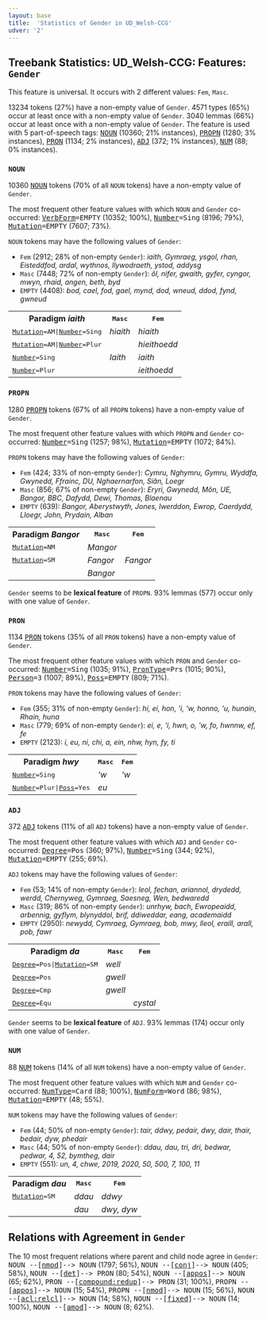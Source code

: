 ```yaml
---
layout: base
title:  'Statistics of Gender in UD_Welsh-CCG'
udver: '2'
---
```


## Treebank Statistics: UD_Welsh-CCG: Features: `Gender`

This feature is universal.
It occurs with 2 different values: `Fem`, `Masc`.

13234 tokens (27%) have a non-empty value of `Gender`.
4571 types (65%) occur at least once with a non-empty value of `Gender`.
3040 lemmas (66%) occur at least once with a non-empty value of `Gender`.
The feature is used with 5 part-of-speech tags: <tt><a href="cy_ccg-pos-NOUN.html">NOUN</a></tt> (10360; 21% instances), <tt><a href="cy_ccg-pos-PROPN.html">PROPN</a></tt> (1280; 3% instances), <tt><a href="cy_ccg-pos-PRON.html">PRON</a></tt> (1134; 2% instances), <tt><a href="cy_ccg-pos-ADJ.html">ADJ</a></tt> (372; 1% instances), <tt><a href="cy_ccg-pos-NUM.html">NUM</a></tt> (88; 0% instances).

### `NOUN`

10360 <tt><a href="cy_ccg-pos-NOUN.html">NOUN</a></tt> tokens (70% of all `NOUN` tokens) have a non-empty value of `Gender`.

The most frequent other feature values with which `NOUN` and `Gender` co-occurred: <tt><a href="cy_ccg-feat-VerbForm.html">VerbForm</a></tt><tt>=EMPTY</tt> (10352; 100%), <tt><a href="cy_ccg-feat-Number.html">Number</a></tt><tt>=Sing</tt> (8196; 79%), <tt><a href="cy_ccg-feat-Mutation.html">Mutation</a></tt><tt>=EMPTY</tt> (7607; 73%).

`NOUN` tokens may have the following values of `Gender`:

* `Fem` (2912; 28% of non-empty `Gender`): <em>iaith, Gymraeg, ysgol, rhan, Eisteddfod, ardal, wythnos, llywodraeth, ystod, addysg</em>
* `Masc` (7448; 72% of non-empty `Gender`): <em>ôl, nifer, gwaith, gyfer, cyngor, mwyn, rhaid, angen, beth, byd</em>
* `EMPTY` (4408): <em>bod, cael, fod, gael, mynd, dod, wneud, ddod, fynd, gwneud</em>

<table>
  <tr><th>Paradigm <i>iaith</i></th><th><tt>Masc</tt></th><th><tt>Fem</tt></th></tr>
  <tr><td><tt><tt><a href="cy_ccg-feat-Mutation.html">Mutation</a></tt><tt>=AM</tt>|<tt><a href="cy_ccg-feat-Number.html">Number</a></tt><tt>=Sing</tt></tt></td><td><em>hiaith</em></td><td><em>hiaith</em></td></tr>
  <tr><td><tt><tt><a href="cy_ccg-feat-Mutation.html">Mutation</a></tt><tt>=AM</tt>|<tt><a href="cy_ccg-feat-Number.html">Number</a></tt><tt>=Plur</tt></tt></td><td></td><td><em>hieithoedd</em></td></tr>
  <tr><td><tt><tt><a href="cy_ccg-feat-Number.html">Number</a></tt><tt>=Sing</tt></tt></td><td><em>Iaith</em></td><td><em>iaith</em></td></tr>
  <tr><td><tt><tt><a href="cy_ccg-feat-Number.html">Number</a></tt><tt>=Plur</tt></tt></td><td></td><td><em>ieithoedd</em></td></tr>
</table>

### `PROPN`

1280 <tt><a href="cy_ccg-pos-PROPN.html">PROPN</a></tt> tokens (67% of all `PROPN` tokens) have a non-empty value of `Gender`.

The most frequent other feature values with which `PROPN` and `Gender` co-occurred: <tt><a href="cy_ccg-feat-Number.html">Number</a></tt><tt>=Sing</tt> (1257; 98%), <tt><a href="cy_ccg-feat-Mutation.html">Mutation</a></tt><tt>=EMPTY</tt> (1072; 84%).

`PROPN` tokens may have the following values of `Gender`:

* `Fem` (424; 33% of non-empty `Gender`): <em>Cymru, Nghymru, Gymru, Wyddfa, Gwynedd, Ffrainc, DU, Nghaernarfon, Siân, Loegr</em>
* `Masc` (856; 67% of non-empty `Gender`): <em>Eryri, Gwynedd, Môn, UE, Bangor, BBC, Dafydd, Dewi, Thomas, Blaenau</em>
* `EMPTY` (639): <em>Bangor, Aberystwyth, Jones, Iwerddon, Ewrop, Caerdydd, Lloegr, John, Prydain, Alban</em>

<table>
  <tr><th>Paradigm <i>Bangor</i></th><th><tt>Masc</tt></th><th><tt>Fem</tt></th></tr>
  <tr><td><tt><tt><a href="cy_ccg-feat-Mutation.html">Mutation</a></tt><tt>=NM</tt></tt></td><td><em>Mangor</em></td><td></td></tr>
  <tr><td><tt><tt><a href="cy_ccg-feat-Mutation.html">Mutation</a></tt><tt>=SM</tt></tt></td><td><em>Fangor</em></td><td><em>Fangor</em></td></tr>
  <tr><td><tt></tt></td><td><em>Bangor</em></td><td></td></tr>
</table>

`Gender` seems to be **lexical feature** of `PROPN`. 93% lemmas (577) occur only with one value of `Gender`.

### `PRON`

1134 <tt><a href="cy_ccg-pos-PRON.html">PRON</a></tt> tokens (35% of all `PRON` tokens) have a non-empty value of `Gender`.

The most frequent other feature values with which `PRON` and `Gender` co-occurred: <tt><a href="cy_ccg-feat-Number.html">Number</a></tt><tt>=Sing</tt> (1035; 91%), <tt><a href="cy_ccg-feat-PronType.html">PronType</a></tt><tt>=Prs</tt> (1015; 90%), <tt><a href="cy_ccg-feat-Person.html">Person</a></tt><tt>=3</tt> (1007; 89%), <tt><a href="cy_ccg-feat-Poss.html">Poss</a></tt><tt>=EMPTY</tt> (809; 71%).

`PRON` tokens may have the following values of `Gender`:

* `Fem` (355; 31% of non-empty `Gender`): <em>hi, ei, hon, 'i, 'w, honno, 'u, hunain, Rhain, huna</em>
* `Masc` (779; 69% of non-empty `Gender`): <em>ei, e, 'i, hwn, o, 'w, fo, hwnnw, ef, fe</em>
* `EMPTY` (2123): <em>i, eu, ni, chi, a, ein, nhw, hyn, fy, ti</em>

<table>
  <tr><th>Paradigm <i>hwy</i></th><th><tt>Masc</tt></th><th><tt>Fem</tt></th></tr>
  <tr><td><tt><tt><a href="cy_ccg-feat-Number.html">Number</a></tt><tt>=Sing</tt></tt></td><td><em>'w</em></td><td><em>'w</em></td></tr>
  <tr><td><tt><tt><a href="cy_ccg-feat-Number.html">Number</a></tt><tt>=Plur</tt>|<tt><a href="cy_ccg-feat-Poss.html">Poss</a></tt><tt>=Yes</tt></tt></td><td><em>eu</em></td><td></td></tr>
</table>

### `ADJ`

372 <tt><a href="cy_ccg-pos-ADJ.html">ADJ</a></tt> tokens (11% of all `ADJ` tokens) have a non-empty value of `Gender`.

The most frequent other feature values with which `ADJ` and `Gender` co-occurred: <tt><a href="cy_ccg-feat-Degree.html">Degree</a></tt><tt>=Pos</tt> (360; 97%), <tt><a href="cy_ccg-feat-Number.html">Number</a></tt><tt>=Sing</tt> (344; 92%), <tt><a href="cy_ccg-feat-Mutation.html">Mutation</a></tt><tt>=EMPTY</tt> (255; 69%).

`ADJ` tokens may have the following values of `Gender`:

* `Fem` (53; 14% of non-empty `Gender`): <em>leol, fechan, ariannol, drydedd, werdd, Chernyweg, Gymraeg, Saesneg, Wen, bedwaredd</em>
* `Masc` (319; 86% of non-empty `Gender`): <em>unrhyw, bach, Ewropeaidd, arbennig, gyflym, blynyddol, brif, ddiweddar, eang, academaidd</em>
* `EMPTY` (2950): <em>newydd, Cymraeg, Gymraeg, bob, mwy, lleol, eraill, arall, pob, fawr</em>

<table>
  <tr><th>Paradigm <i>da</i></th><th><tt>Masc</tt></th><th><tt>Fem</tt></th></tr>
  <tr><td><tt><tt><a href="cy_ccg-feat-Degree.html">Degree</a></tt><tt>=Pos</tt>|<tt><a href="cy_ccg-feat-Mutation.html">Mutation</a></tt><tt>=SM</tt></tt></td><td><em>well</em></td><td></td></tr>
  <tr><td><tt><tt><a href="cy_ccg-feat-Degree.html">Degree</a></tt><tt>=Pos</tt></tt></td><td><em>gwell</em></td><td></td></tr>
  <tr><td><tt><tt><a href="cy_ccg-feat-Degree.html">Degree</a></tt><tt>=Cmp</tt></tt></td><td><em>gwell</em></td><td></td></tr>
  <tr><td><tt><tt><a href="cy_ccg-feat-Degree.html">Degree</a></tt><tt>=Equ</tt></tt></td><td></td><td><em>cystal</em></td></tr>
</table>

`Gender` seems to be **lexical feature** of `ADJ`. 93% lemmas (174) occur only with one value of `Gender`.

### `NUM`

88 <tt><a href="cy_ccg-pos-NUM.html">NUM</a></tt> tokens (14% of all `NUM` tokens) have a non-empty value of `Gender`.

The most frequent other feature values with which `NUM` and `Gender` co-occurred: <tt><a href="cy_ccg-feat-NumType.html">NumType</a></tt><tt>=Card</tt> (88; 100%), <tt><a href="cy_ccg-feat-NumForm.html">NumForm</a></tt><tt>=Word</tt> (86; 98%), <tt><a href="cy_ccg-feat-Mutation.html">Mutation</a></tt><tt>=EMPTY</tt> (48; 55%).

`NUM` tokens may have the following values of `Gender`:

* `Fem` (44; 50% of non-empty `Gender`): <em>tair, ddwy, pedair, dwy, dair, thair, bedair, dyw, phedair</em>
* `Masc` (44; 50% of non-empty `Gender`): <em>ddau, dau, tri, dri, bedwar, pedwar, 4, 52, bymtheg, dair</em>
* `EMPTY` (551): <em>un, 4, chwe, 2019, 2020, 50, 500, 7, 100, 11</em>

<table>
  <tr><th>Paradigm <i>dau</i></th><th><tt>Masc</tt></th><th><tt>Fem</tt></th></tr>
  <tr><td><tt><tt><a href="cy_ccg-feat-Mutation.html">Mutation</a></tt><tt>=SM</tt></tt></td><td><em>ddau</em></td><td><em>ddwy</em></td></tr>
  <tr><td><tt></tt></td><td><em>dau</em></td><td><em>dwy, dyw</em></td></tr>
</table>

## Relations with Agreement in `Gender`

The 10 most frequent relations where parent and child node agree in `Gender`:
<tt>NOUN --[<tt><a href="cy_ccg-dep-nmod.html">nmod</a></tt>]--> NOUN</tt> (1797; 56%),
<tt>NOUN --[<tt><a href="cy_ccg-dep-conj.html">conj</a></tt>]--> NOUN</tt> (405; 58%),
<tt>NOUN --[<tt><a href="cy_ccg-dep-det.html">det</a></tt>]--> PRON</tt> (80; 54%),
<tt>NOUN --[<tt><a href="cy_ccg-dep-appos.html">appos</a></tt>]--> NOUN</tt> (65; 62%),
<tt>PRON --[<tt><a href="cy_ccg-dep-compound-redup.html">compound:redup</a></tt>]--> PRON</tt> (31; 100%),
<tt>PROPN --[<tt><a href="cy_ccg-dep-appos.html">appos</a></tt>]--> NOUN</tt> (15; 54%),
<tt>PROPN --[<tt><a href="cy_ccg-dep-nmod.html">nmod</a></tt>]--> NOUN</tt> (15; 56%),
<tt>NOUN --[<tt><a href="cy_ccg-dep-acl-relcl.html">acl:relcl</a></tt>]--> NOUN</tt> (14; 58%),
<tt>NOUN --[<tt><a href="cy_ccg-dep-fixed.html">fixed</a></tt>]--> NOUN</tt> (14; 100%),
<tt>NOUN --[<tt><a href="cy_ccg-dep-amod.html">amod</a></tt>]--> NOUN</tt> (8; 62%).

